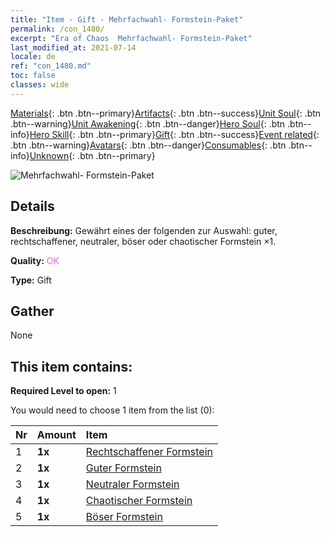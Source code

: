 ```yaml
---
title: "Item - Gift - Mehrfachwahl- Formstein-Paket"
permalink: /con_1480/
excerpt: "Era of Chaos  Mehrfachwahl- Formstein-Paket"
last_modified_at: 2021-07-14
locale: de
ref: "con_1480.md"
toc: false
classes: wide
---
```

 [Materials](/ItemsDE/){: .btn .btn--primary}[Artifacts](/ItemsDE/Artifacts/){: .btn .btn--success}[Unit Soul](/ItemsDE/UnitSoul/){: .btn .btn--warning}[Unit Awakening](/ItemsDE/UnitAwakening/){: .btn .btn--danger}[Hero Soul](/ItemsDE/HeroSoul/){: .btn .btn--info}[Hero Skill](/ItemsDE/HeroSkill/){: .btn .btn--primary}[Gift](/ItemsDE/Gift/){: .btn .btn--success}[Event related](/ItemsDE/Events/){: .btn .btn--warning}[Avatars](/ItemsDE/Avatars/){: .btn .btn--danger}[Consumables](/ItemsDE/Consumables/){: .btn .btn--info}[Unknown](/ItemsDE/Unknown/){: .btn .btn--primary}

 ![Mehrfachwahl- Formstein-Paket](/images/t/i_907094.png)

## Details
 **Beschreibung:** Gewährt eines der folgenden zur Auswahl: guter, rechtschaffener, neutraler, böser oder chaotischer Formstein ×1.

 **Quality:** <span style="color: #DA70D6">OK</span>

 **Type:** Gift

## Gather

  None

## This item contains:

 **Required Level to open:** 1

 You would need to choose 1 item from the list (0):

  | Nr | Amount |     Item    |
  |:---|:-------|:------------|
  | 1 |  **1x** | [Rechtschaffener Formstein](/ItemsDE/con_1123/) |  | 
  | 2 |  **1x** | [Guter Formstein](/ItemsDE/con_1124/) |  | 
  | 3 |  **1x** | [Neutraler Formstein](/ItemsDE/con_1125/) |  | 
  | 4 |  **1x** | [Chaotischer Formstein](/ItemsDE/con_1126/) |  | 
  | 5 |  **1x** | [Böser Formstein](/ItemsDE/con_1127/) |  | 
